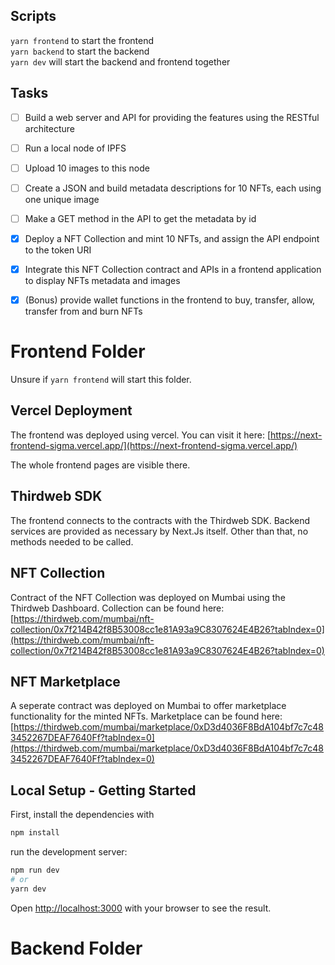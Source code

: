 ## Scripts
`yarn frontend` to start the frontend  
`yarn backend` to start the backend  
`yarn dev` will start the backend and frontend together  

## Tasks

- [ ] Build a web server and API for providing the features using the RESTful architecture
- [ ] Run a local node of IPFS
- [ ] Upload 10 images to this node
- [ ] Create a JSON and build metadata descriptions for 10 NFTs, each using one unique image
- [ ] Make a GET method in the API to get the metadata by id
- [X] Deploy a NFT Collection and mint 10 NFTs, and assign the API endpoint to the token URI
- [X] Integrate this NFT Collection contract and APIs in a frontend application to display NFTs metadata and images
- [X] (Bonus) provide wallet functions in the frontend to buy, transfer, allow, transfer from and burn NFTs


# Frontend Folder
Unsure if `yarn frontend` will start this folder. 
## Vercel Deployment 

The frontend was deployed using vercel. You can visit it here: [https://next-frontend-sigma.vercel.app/](https://next-frontend-sigma.vercel.app/)

The whole frontend pages are visible there. 

## Thirdweb SDK 

The frontend connects to the contracts with the Thirdweb SDK. Backend services are provided as necessary by Next.Js itself. Other than that, no methods needed to be called.

## NFT Collection
Contract of the NFT Collection was deployed on Mumbai using the Thirdweb Dashboard. 
Collection can be found here: [https://thirdweb.com/mumbai/nft-collection/0x7f214B42f8B53008cc1e81A93a9C8307624E4B26?tabIndex=0](https://thirdweb.com/mumbai/nft-collection/0x7f214B42f8B53008cc1e81A93a9C8307624E4B26?tabIndex=0)

## NFT Marketplace
A seperate contract was deployed on Mumbai to offer marketplace functionality for the minted NFTs. 
Marketplace can be found here: [https://thirdweb.com/mumbai/marketplace/0xD3d4036F8BdA104bf7c7c483452267DEAF7640Ff?tabIndex=0](https://thirdweb.com/mumbai/marketplace/0xD3d4036F8BdA104bf7c7c483452267DEAF7640Ff?tabIndex=0)

## Local Setup - Getting Started

First, install the dependencies with 

```bash
npm install
```

run the development server:

```bash
npm run dev
# or
yarn dev
```

Open [http://localhost:3000](http://localhost:3000) with your browser to see the result.

# Backend Folder